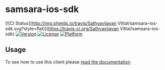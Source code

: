 # samsara-ios-sdk

[![CI Status](http://img.shields.io/travis/Sathyavijayan Vittal/samsara-ios-sdk.svg?style=flat)](https://travis-ci.org/Sathyavijayan Vittal/samsara-ios-sdk)
[![Version](https://img.shields.io/cocoapods/v/samsara-ios-sdk.svg?style=flat)](http://cocoapods.org/pods/samsara-ios-sdk)
[![License](https://img.shields.io/cocoapods/l/samsara-ios-sdk.svg?style=flat)](http://cocoapods.org/pods/samsara-ios-sdk)
[![Platform](https://img.shields.io/cocoapods/p/samsara-ios-sdk.svg?style=flat)](http://cocoapods.org/pods/samsara-ios-sdk)

## Usage

To see how to use this client please [read the documentation](/../../docs/clients/ios-client.md)
